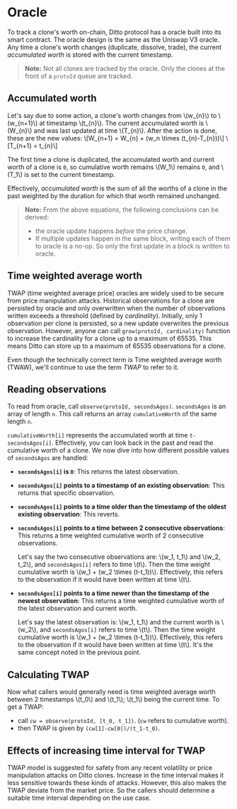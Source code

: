 # Oracle

To track a clone's worth on-chain, Ditto protocol has a oracle built into its smart contract. The oracle design is the same as the Uniswap V3 oracle. Any time a clone's worth changes (duplicate, dissolve, trade), the current _accumulated worth_ is stored with the current timestamp.

>**Note:** Not all clones are tracked by the oracle. Only the clones at the front of a `protoId` queue are tracked.

## Accumulated worth
Let's say due to some action, a clone's worth changes from \\(w_{n}\\) to \\(w_{n+1}\\) at timestamp \\(t_{n}\\). The current accumulated worth is \\(W_{n}\\) and was last updated at time \\(T_{n}\\). After the action is done, these are the new values:
\\[W_{n+1} = W_{n} + (w_n \times (t_{n}-T_{n}))\\]
\\[T_{n+1} = t_{n}\\]

The first time a clone is duplicated, the accumulated worth and current worth of a clone is `0`, so cumulative worth remains \\(W_1\\) remains `0`, and \\(T_1\\) is set to the current timestamp.

Effectively, _accumulated worth_ is the sum of all the worths of a clone in the past weighted by the duration for which that worth remained unchanged.

>**Note:** From the above equations, the following conclusions can be derived:
>- the oracle update happens _before_ the price change.
>- If multiple updates happen in the same block, writing each of them to oracle is a no-op. So only the first update in a block is written to oracle.

## Time weighted average worth
TWAP (time weighted average price) oracles are widely used to be secure from price manipulation attacks. Historical observations for a clone are persisted by oracle and only overwritten when the number of observations written exceeds a threshold (defined by _cardinality_). Initially, only 1 observation per clone is persisted, so a new update overwrites the previous observation. However, anyone can call `grow(protoId, cardinality)` function to increase the cardinality for a clone up to a maximum of 65535. This means Ditto can store up to a maximum of 65535 observations for a clone.

Even though the technically correct term is Time weighted average worth (TWAW), we'll continue to use the term _TWAP_ to refer to it.

## Reading observations
To read from oracle, call `observe(protoId, secondsAgos)`. `secondsAgos` is an array of length `n`. This call returns an array `cumulativeWorth` of the same length `n`.

`cumulativeWorth[i]` represents the accumulated worth at time `t-secondsAgos[i]`. Effectively, you can look back in the past and read the cumulative worth of a clone. We now dive into how different possible values of `secondsAgos` are handled:

- **`secondsAgos[i]` is `0`**: This returns the latest observation.
- **`secondsAgos[i]` points to a timestamp of an existing observation**: This returns that specific observation.
- **`secondsAgos[i]` points to a time older than the timestamp of the oldest existing observation**: This reverts.
- **`secondsAgos[i]` points to a time between 2 consecutive observations**: This returns a time weighted cumulative worth of 2 consecutive observations.

  Let's say the two consecutive observations are: \\(w_1, t_1\\) and \\(w_2, t_2\\), and `secondsAgos[i]` refers to time \\(t\\). Then the time weight cumulative worth is \\(w_1 + (w_2 \times (t-t_1))\\). Effectively, this refers to the observation if it would have been written at time \\(t\\).

- **`secondsAgos[i]` points to a time newer than the timestamp of the newest observation**: This returns a time weighted cumulative worth of the latest observation and current worth.

  Let's say the latest observation is: \\(w_1, t_1\\) and the current worth is \\(w_2\\), and `secondsAgos[i]` refers to time \\(t\\). Then the time weight cumulative worth is \\(w_1 + (w_2 \times (t-t_1))\\). Effectively, this refers to the observation if it would have been written at time \\(t\\). It's the same concept noted in the previous point.

## Calculating TWAP

Now what callers would generally need is time weighted average worth between 2 timestamps \\(t_0\\) and \\(t_1\\);  \\(t_1\\) being the current time. To get a TWAP:
- call `cw = observe(protoId, [t_0, t_1])`. (`cw` refers to cumulative worth).
- then TWAP is given by `(cw[1]-cw[0])/(t_1-t_0)`.

## Effects of increasing time interval for TWAP
TWAP model is suggested for safety from any recent volatility or price manipulation attacks on Ditto clones. Increase in the time interval makes it less sensitive towards these kinds of attacks. However, this also makes the TWAP deviate from the market price. So the callers should determine a suitable time interval depending on the use case.

